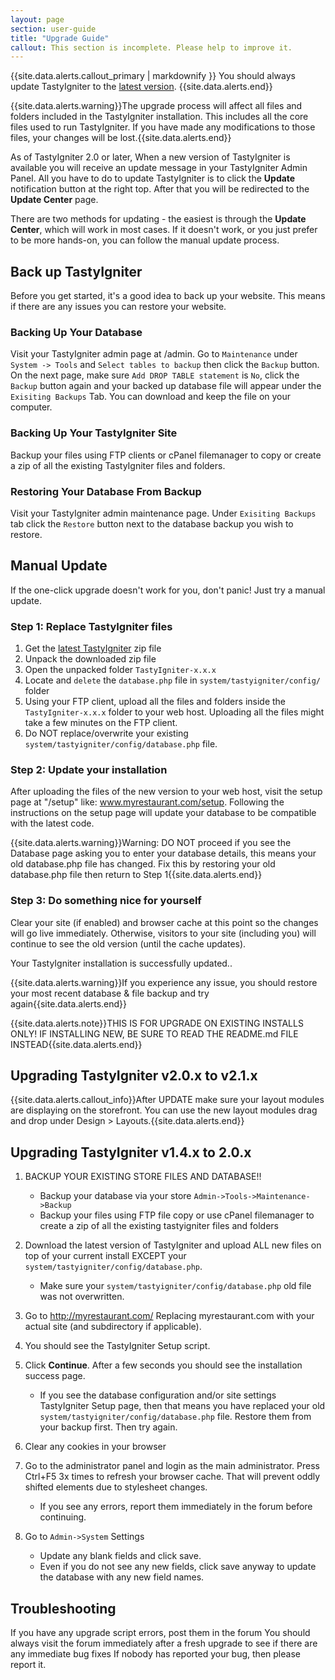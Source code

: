 ```yaml
---
layout: page
section: user-guide
title: "Upgrade Guide"
callout: This section is incomplete. Please help to improve it.
---
```


{{site.data.alerts.callout_primary | markdownify }} You should always update TastyIgniter to the [latest version]({{site.siteUrl}}/download). {{site.data.alerts.end}}

{{site.data.alerts.warning}}The upgrade process will affect all files and folders included in the TastyIgniter installation. This includes all the core files used to run TastyIgniter. If you have made any modifications to those files, your changes will be lost.{{site.data.alerts.end}} 

As of TastyIgniter 2.0 or later, When a new version of TastyIgniter is available you will receive an update message in your TastyIgniter Admin Panel. 
All you have to do to update TastyIgniter is to click the **Update** notification button at the right top. 
After that you will be redirected to the **Update Center** page.

There are two methods for updating - the easiest is through the **Update Center**, which will work in most cases. 
If it doesn't work, or you just prefer to be more hands-on, you can follow the manual update process.

## Back up TastyIgniter

Before you get started, it's a good idea to back up your website. This means if there are any issues you can restore your website. 

### Backing Up Your Database
Visit your TastyIgniter admin page at /admin. Go to `Maintenance` under `System -> Tools` and `Select tables to backup` then click the `Backup` button. On the next page, make sure `Add DROP TABLE statement` is `No`, click the `Backup` button again and your backed up database file will appear under the `Exisiting Backups` Tab. You can download and keep the file on your computer.

### Backing Up Your TastyIgniter Site
Backup your files using FTP clients or cPanel filemanager to copy or create a zip of all the existing TastyIgniter files and folders.

### Restoring Your Database From Backup
Visit your TastyIgniter admin maintenance page. Under `Exisiting Backups` tab click the `Restore` button next to the database backup you wish to restore.

## Manual Update

If the one-click upgrade doesn't work for you, don't panic! Just try a manual update.

### **Step 1:** Replace TastyIgniter files
1. Get the [latest TastyIgniter](https://tastyigniter.com/download) zip file
2. Unpack the downloaded zip file
3. Open the unpacked folder `TastyIgniter-x.x.x`
4. Locate and `delete` the `database.php` file in `system/tastyigniter/config/` folder
5. Using your FTP client, upload all the files and folders inside the `TastyIgniter-x.x.x` folder to your web host. Uploading all the files might take a few minutes on the FTP client.
6. Do NOT replace/overwrite your existing `system/tastyigniter/config/database.php` file.

### **Step 2:** Update your installation
After uploading the files of the new version to your web host, visit the setup page at "/setup" like: www.myrestaurant.com/setup. Following the instructions on the setup page will update your database to be compatible with the latest code.

{{site.data.alerts.warning}}Warning: DO NOT proceed if you see the Database page asking you to enter your database details, this means your old database.php file has changed. Fix this by restoring your old database.php file then return to Step 1{{site.data.alerts.end}}


### **Step 3:** Do something nice for yourself
Clear your site (if enabled) and browser cache at this point so the changes will go live immediately. Otherwise, visitors to your site (including you) will continue to see the old version (until the cache updates).

Your TastyIgniter installation is successfully updated..

{{site.data.alerts.warning}}If you experience any issue, you should restore your most recent database & file backup and try again{{site.data.alerts.end}}

{{site.data.alerts.note}}THIS IS FOR UPGRADE ON EXISTING INSTALLS ONLY! IF INSTALLING NEW, BE SURE TO READ THE README.md FILE INSTEAD{{site.data.alerts.end}}

## Upgrading TastyIgniter v2.0.x to v2.1.x
{{site.data.alerts.callout_info}}After UPDATE make sure your layout modules are displaying on the storefront. You can use the new layout modules drag and drop under Design > Layouts.{{site.data.alerts.end}} 


## Upgrading TastyIgniter v1.4.x to 2.0.x

1. BACKUP YOUR EXISTING STORE FILES AND DATABASE!!
    - Backup your database via your store `Admin->Tools->Maintenance->Backup`
    - Backup your files using FTP file copy or use cPanel filemanager to create a zip of all the existing tastyigniter files and folders

2. Download the latest version of TastyIgniter and upload ALL new files on top of your current install EXCEPT your `system/tastyigniter/config/database.php`.
    - Make sure your `system/tastyigniter/config/database.php` old file was not overwritten.

3. Go to http://myrestaurant.com/ Replacing myrestaurant.com with your actual site (and subdirectory if applicable).

4. You should see the TastyIgniter Setup script.

5. Click **Continue**. After a few seconds you should see the installation success page.
    - If you see the database configuration and/or site settings TastyIgniter Setup page, then that means you have replaced your old `system/tastyigniter/config/database.php` file. Restore them from your backup first. Then try again.

6. Clear any cookies in your browser

7. Go to the administrator panel and login as the main administrator. Press Ctrl+F5 3x times to refresh your browser cache. That will prevent oddly shifted elements due to stylesheet changes.
    - If you see any errors, report them immediately in the forum before continuing.

9. Go to `Admin->System` Settings
    - Update any blank fields and click save.
    - Even if you do not see any new fields, click save anyway to update the database with any new field names.


## Troubleshooting

If you have any upgrade script errors, post them in the forum
You should always visit the forum immediately after a fresh upgrade to see if there are any immediate bug fixes
If nobody has reported your bug, then please report it.